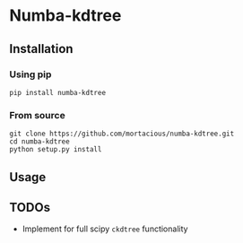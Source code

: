 # Numba-kdtree


## Installation

### Using pip
```
pip install numba-kdtree
```

### From source
```
git clone https://github.com/mortacious/numba-kdtree.git
cd numba-kdtree
python setup.py install
```

## Usage


## TODOs

- Implement for full scipy `ckdtree` functionality